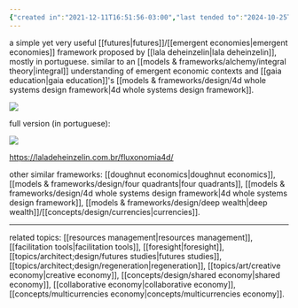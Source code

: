 ```yaml
---
{"created in":"2021-12-11T16:51:56-03:00","last tended to":"2024-10-25T14:42:18-03:00","aliases":["fluxonomia 4d"],"tags":["framework","🌿","futures","economics"],"dg-publish":true,"notestage":["🌿"],"permalink":"/models-and-frameworks/design/fluxonomy-4d/","dgPassFrontmatter":true,"created":"2021-12-11T16:51:56.742-03:00","updated":"2024-10-25T14:42:29.696-03:00"}
---
```


a simple yet very useful [[futures\|futures]]/[[emergent economies\|emergent economies]] framework proposed by [[lala deheinzelin\|lala deheinzelin]], mostly in portuguese. similar to an [[models & frameworks/alchemy/integral theory\|integral]] understanding of emergent economic contexts and [[gaia education\|gaia education]]'s [[models & frameworks/design/4d whole systems design framework\|4d whole systems design framework]].

<!--![fluxonomy 4d.png|600](/img/user/images/models%20&%20frameworks/fluxonomy%204d.png)-->
![](https://i.imgur.com/yJtDY7U.png)

full version (in portuguese):

<!--![fluxonomia 4d.png](/img/user/assets/fluxonomia%204d.png)-->
![](https://i.imgur.com/v9flYo2.png)


https://laladeheinzelin.com.br/fluxonomia4d/

other similar frameworks: [[doughnut economics\|doughnut economics]], [[models & frameworks/design/four quadrants\|four quadrants]], [[models & frameworks/design/4d whole systems design framework\|4d whole systems design framework]], [[models & frameworks/design/deep wealth\|deep wealth]]/[[concepts/design/currencies\|currencies]].

---
related topics: [[resources management\|resources management]], [[facilitation tools\|facilitation tools]], [[foresight\|foresight]], [[topics/architect;design/futures studies\|futures studies]], [[topics/architect;design/regeneration\|regeneration]], [[topics/art/creative economy\|creative economy]], [[concepts/design/shared economy\|shared economy]], [[collaborative economy\|collaborative economy]], [[concepts/multicurrencies economy\|concepts/multicurrencies economy]].